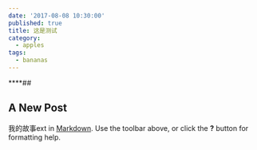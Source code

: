 ```yaml
---
date: '2017-08-08 10:30:00'
published: true
title: 这是测试
category:
  - apples
tags:
  - bananas
---
```

****##

## A New Post
我的故事ext in [Markdown](http://daringfireball.net/projects/markdown/). Use the toolbar above, or click the **?** button for formatting help.
